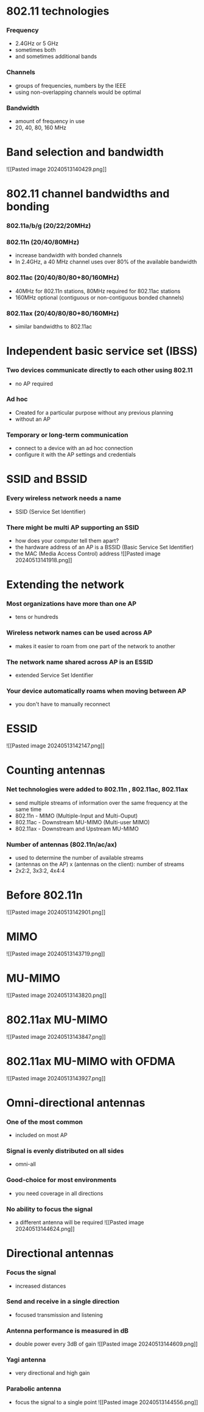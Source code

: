 # 802.11 technologies
### Frequency
- 2.4GHz or 5 GHz
- sometimes both
- and sometimes additional bands
### Channels
- groups of frequencies, numbers by the IEEE
- using non-overlapping channels would be optimal
### Bandwidth
- amount of frequency in use
- 20, 40, 80, 160 MHz
# Band selection and bandwidth
![[Pasted image 20240513140429.png]]
# 802.11 channel bandwidths and bonding
### 802.11a/b/g (20/22/20MHz)
### 802.11n (20/40/80MHz)
- increase bandwidth with bonded channels
- In 2.4GHz, a 40 MHz channel uses over 80% of the available bandwidth
### 802.11ac (20/40/80/80+80/160MHz)
- 40MHz for 802.11n stations, 80MHz required for 802.11ac stations
- 160MHz optional (contiguous or non-contiguous bonded channels)
### 802.11ax (20/40/80/80+80/160MHz)
- similar bandwidths to 802.11ac
# Independent basic service set (IBSS)
### Two devices communicate directly to each other using 802.11
- no AP required
### Ad hoc
- Created for a particular purpose without any previous planning
- without an AP
### Temporary or long-term communication
- connect to a device with an ad hoc connection
- configure it with the AP settings and credentials
# SSID and BSSID
### Every wireless network needs a name
- SSID (Service Set Identifier)
### There might be multi AP supporting an SSID
- how does your computer tell them apart?
- the hardware address of an AP is a BSSID (Basic Service Set Identifier)
- the MAC (Media Access Control) address
![[Pasted image 20240513141918.png]]
# Extending the network
### Most organizations have more than one AP
- tens or hundreds
### Wireless network names can be used across AP
- makes it easier to roam from one part of the network to another
### The network name shared across AP is an ESSID
- extended Service Set Identifier
### Your device automatically roams when moving between AP
- you don't have to manually reconnect
# ESSID
![[Pasted image 20240513142147.png]]
# Counting antennas
### Net technologies were added to 802.11n , 802.11ac, 802.11ax
- send multiple streams of information over the same frequency at the same time
- 802.11n - MIMO (Multiple-Input and Multi-Ouput)
- 802.11ac - Downstream MU-MIMO (Multi-user MIMO)
- 802.11ax - Downstream and Upstream MU-MIMO
### Number of antennas (802.11n/ac/ax)
- used to determine the number of available streams
- (antennas on the AP) x (antennas on the client): number of streams
- 2x2:2, 3x3:2, 4x4:4
# Before 802.11n
![[Pasted image 20240513142901.png]]
# MIMO
![[Pasted image 20240513143719.png]]
# MU-MIMO
![[Pasted image 20240513143820.png]]
# 802.11ax MU-MIMO
![[Pasted image 20240513143847.png]]
# 802.11ax MU-MIMO with OFDMA
![[Pasted image 20240513143927.png]]
# Omni-directional antennas
### One of the most common
- included on most AP
### Signal is evenly distributed on all sides
- omni-all
### Good-choice for most environments
- you need coverage in all directions
### No ability to focus the signal
- a different antenna will be required
![[Pasted image 20240513144624.png]]
# Directional antennas
### Focus the signal
- increased distances
### Send and receive in a single direction
- focused transmission and listening
### Antenna performance is measured in dB
- double power every 3dB of gain
![[Pasted image 20240513144609.png]]
### Yagi antenna
- very directional and high gain
### Parabolic antenna
- focus the signal to a single point
![[Pasted image 20240513144556.png]]
